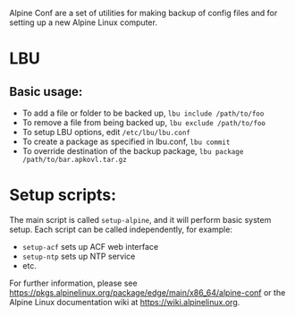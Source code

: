 Alpine Conf are a set of utilities for making backup of config files and for setting up a new Alpine Linux computer.

# LBU

## Basic usage:

  * To add a file or folder to be backed up, `lbu include /path/to/foo`
  * To remove a file from being backed up, `lbu exclude /path/to/foo`
  * To setup LBU options, edit `/etc/lbu/lbu.conf`
  * To create a package as specified in lbu.conf, `lbu commit`
  * To override destination of the backup package, `lbu package /path/to/bar.apkovl.tar.gz`

# Setup scripts:

The main script is called `setup-alpine`, and it will perform basic system setup. Each script can be called independently, for example:

  * `setup-acf` sets up ACF web interface
  * `setup-ntp` sets up NTP service
  * etc.

For further information, please see <https://pkgs.alpinelinux.org/package/edge/main/x86_64/alpine-conf> or the Alpine Linux documentation wiki at <https://wiki.alpinelinux.org>.
